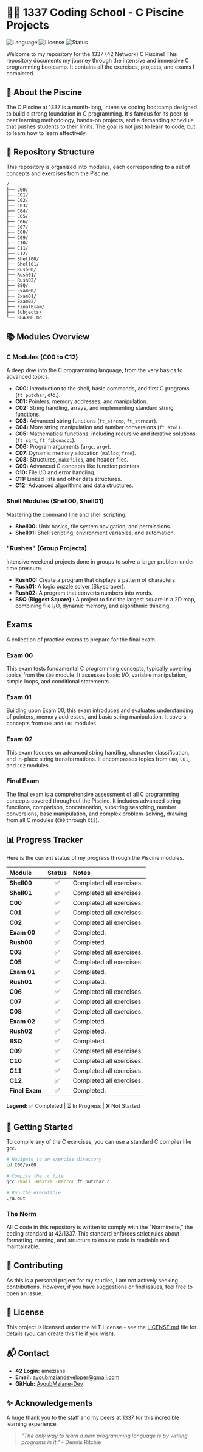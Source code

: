 # 🏊‍♂️ 1337 Coding School - C Piscine Projects

![Language](https://img.shields.io/badge/Language-C-blue.svg)
![License](https://img.shields.io/badge/License-MIT-green.svg)
![Status](https://img.shields.io/badge/Status-In%20Progress-orange.svg)

Welcome to my repository for the 1337 (42 Network) C Piscine! This repository documents my journey through the intensive and immersive C programming bootcamp. It contains all the exercises, projects, and exams I completed.

## 🌊 About the Piscine

The C Piscine at 1337 is a month-long, intensive coding bootcamp designed to build a strong foundation in C programming. It's famous for its peer-to-peer learning methodology, hands-on projects, and a demanding schedule that pushes students to their limits. The goal is not just to learn to code, but to learn how to learn effectively.

## 📂 Repository Structure

This repository is organized into modules, each corresponding to a set of concepts and exercises from the Piscine.

```
/
├── C00/
├── C01/
├── C02/
├── C03/
├── C04/
├── C05/
├── C06/
├── C07/
├── C08/
├── C09/
├── C10/
├── C11/
├── C12/
├── Shell00/
├── Shell01/
├── Rush00/
├── Rush01/
├── Rush02/
├── BSQ/
├── Exam00/
├── Exam01/
├── Exam02/
├── FinalExam/
├── Subjects/
└── README.md
```

## 📚 Modules Overview

### C Modules (C00 to C12)
A deep dive into the C programming language, from the very basics to advanced topics.

- **C00:** Introduction to the shell, basic commands, and first C programs (`ft_putchar`, etc.).
- **C01:** Pointers, memory addresses, and manipulation.
- **C02:** String handling, arrays, and implementing standard string functions.
- **C03:** Advanced string functions (`ft_strcmp`, `ft_strncat`).
- **C04:** More string manipulation and number conversions (`ft_atoi`).
- **C05:** Mathematical functions, including recursive and iterative solutions (`ft_sqrt`, `ft_fibonacci`).
- **C06:** Program arguments (`argc`, `argv`).
- **C07:** Dynamic memory allocation (`malloc`, `free`).
- **C08:** Structures, `makefiles`, and header files.
- **C09:** Advanced C concepts like function pointers.
- **C10:** File I/O and error handling.
- **C11:** Linked lists and other data structures.
- **C12:** Advanced algorithms and data structures.

### Shell Modules (Shell00, Shell01)
Mastering the command line and shell scripting.

- **Shell00:** Unix basics, file system navigation, and permissions.
- **Shell01:** Shell scripting, environment variables, and automation.

### "Rushes" (Group Projects)
Intensive weekend projects done in groups to solve a larger problem under time pressure.

- **Rush00:** Create a program that displays a pattern of characters.
- **Rush01:** A logic puzzle solver (Skyscraper).
- **Rush02:** A program that converts numbers into words.
- **BSQ (Biggest Square) :** A project to find the largest square in a 2D map, combining file I/O, dynamic memory, and algorithmic thinking.

## Exams
A collection of practice exams to prepare for the final exam.

### Exam 00
This exam tests fundamental C programming concepts, typically covering topics from the `C00` module. It assesses basic I/O, variable manipulation, simple loops, and conditional statements.

### Exam 01
Building upon Exam 00, this exam introduces and evaluates understanding of pointers, memory addresses, and basic string manipulation. It covers concepts from `C00` and `C01` modules.

### Exam 02
This exam focuses on advanced string handling, character classification, and in-place string transformations. It encompasses topics from `C00`, `C01`, and `C02` modules.

### Final Exam
The final exam is a comprehensive assessment of all C programming concepts covered throughout the Piscine. It includes advanced string functions, comparison, concatenation, substring searching, number conversions, base manipulation, and complex problem-solving, drawing from all C modules (`C00` through `C12`).

## 📊 Progress Tracker

Here is the current status of my progress through the Piscine modules.

| Module    | Status | Notes                               |
| :-------- | :----: | :---------------------------------- |
| **Shell00**|  ✅   | Completed all exercises.            |
| **Shell01**|  ✅   | Completed all exercises.            |
| **C00**   |   ✅   | Completed all exercises.            |
| **C01**   |   ✅   | Completed all exercises.            |
| **C02**   |   ✅   | Completed all exercises.            |
| **Exam 00** |   ✅   | Completed.                          |
| **Rush00**|   ✅   | Completed.                         |
| **C03**   |   ✅   | Completed all exercises.            |
| **C05**   |   ✅   | Completed all exercises.            |
| **Exam 01** |   ✅   | Completed.                          |
| **Rush01**|   ✅   | Completed.                          |
| **C06**   |   ✅   | Completed all exercises.            |
| **C07**   |   ✅   | Completed all exercises.            |
| **C08**   |   ✅   | Completed all exercises.            |
| **Exam 02** |   ✅   | Completed.                          |
| **Rush02**|   ✅   | Completed.                         |
| **BSQ**   |   ✅   | Completed.                          |
| **C09**   |   ✅   | Completed all exercises.            |
| **C10**   |   ✅   | Completed all exercises.            |
| **C11**   |   ✅   | Completed all exercises.            |
| **C12**   |   ✅   | Completed all exercises.            |
| **Final Exam**|   ✅   | Completed.                          |

**Legend:** ✅ Completed | ⏳ In Progress | ❌ Not Started

## 🚀 Getting Started

To compile any of the C exercises, you can use a standard C compiler like `gcc`.

```bash
# Navigate to an exercise directory
cd C00/ex00

# Compile the .c file
gcc -Wall -Wextra -Werror ft_putchar.c

# Run the executable
./a.out
```

### The Norm

All C code in this repository is written to comply with the "Norminette," the coding standard at 42/1337. This standard enforces strict rules about formatting, naming, and structure to ensure code is readable and maintainable.

## 🤝 Contributing

As this is a personal project for my studies, I am not actively seeking contributions. However, if you have suggestions or find issues, feel free to open an issue.

## 📜 License

This project is licensed under the MIT License - see the [LICENSE.md](LICENSE.md) file for details (you can create this file if you wish).

## 📬 Contact

- **42 Login:** ameziane
- **Email:** ayoubmziandeveloper@gmail.com
- **GitHub:** [AyoubMziane-Dev](https://github.com/AyoubMziane-Dev)

## ✨ Acknowledgements

A huge thank you to the staff and my peers at 1337 for this incredible learning experience.

> *"The only way to learn a new programming language is by writing programs in it."* - Dennis Ritchie
